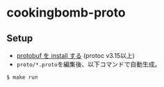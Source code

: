 # cookingbomb-proto

## Setup

- [protobuf を install する](https://grpc.io/docs/protoc-installation/) (protoc v3.15以上)
- `proto/*.proto`を編集後、以下コマンドで自動生成。

```
$ make run
```
